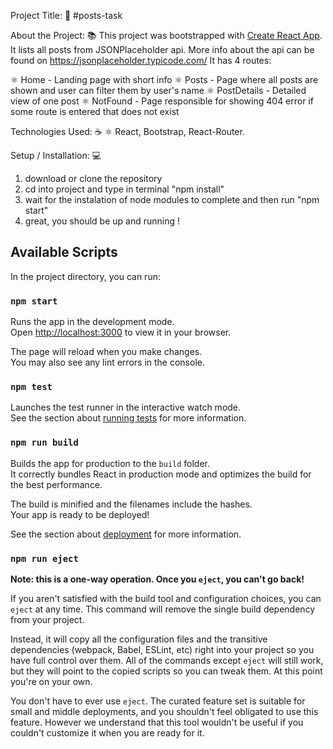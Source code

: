 Project Title: 📛 
#posts-task

About the Project: 📚 
This project was bootstrapped with [Create React App](https://github.com/facebook/create-react-app). 
It lists all posts from JSONPlaceholder api. More info about the api can be found on https://jsonplaceholder.typicode.com/
It has 4 routes:

⚛️ Home - Landing page with short info
⚛️ Posts - Page where all posts are shown and user can filter them by user's name
⚛️ PostDetails - Detailed view of one post
⚛️ NotFound - Page responsible for showing 404 error if some route is entered that does not exist

Technologies Used: ☕️ ⚛️
React, Bootstrap, React-Router.

Setup / Installation: 💻
1. download or clone the repository
2. cd into project and type in terminal "npm install"
3. wait for the instalation of node modules to complete and then run "npm start"
4. great, you should be up and running !

## Available Scripts

In the project directory, you can run:

### `npm start`

Runs the app in the development mode.\
Open [http://localhost:3000](http://localhost:3000) to view it in your browser.

The page will reload when you make changes.\
You may also see any lint errors in the console.

### `npm test`

Launches the test runner in the interactive watch mode.\
See the section about [running tests](https://facebook.github.io/create-react-app/docs/running-tests) for more information.

### `npm run build`

Builds the app for production to the `build` folder.\
It correctly bundles React in production mode and optimizes the build for the best performance.

The build is minified and the filenames include the hashes.\
Your app is ready to be deployed!

See the section about [deployment](https://facebook.github.io/create-react-app/docs/deployment) for more information.

### `npm run eject`

**Note: this is a one-way operation. Once you `eject`, you can't go back!**

If you aren't satisfied with the build tool and configuration choices, you can `eject` at any time. This command will remove the single build dependency from your project.

Instead, it will copy all the configuration files and the transitive dependencies (webpack, Babel, ESLint, etc) right into your project so you have full control over them. All of the commands except `eject` will still work, but they will point to the copied scripts so you can tweak them. At this point you're on your own.

You don't have to ever use `eject`. The curated feature set is suitable for small and middle deployments, and you shouldn't feel obligated to use this feature. However we understand that this tool wouldn't be useful if you couldn't customize it when you are ready for it.

